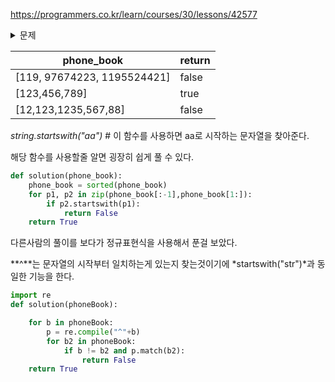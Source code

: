 https://programmers.co.kr/learn/courses/30/lessons/42577



<details>
<summary markdown='span'>문제</summary>
<pre>
문제 설명
전화번호부에 적힌 전화번호 중, 한 번호가 다른 번호의 접두어인 경우가 있는지 확인하려 합니다.
전화번호가 다음과 같을 경우, 구조대 전화번호는 영석이의 전화번호의 접두사입니다.
구조대 : 119
박준영 : 97 674 223
지영석 : 11 9552 4421
전화번호부에 적힌 전화번호를 담은 배열 phone_book 이 solution 함수의 매개변수로 주어질 때, 어떤 번호가 다른 번호의 접두어인 경우가 있으면 false를 그렇지 않으면 true를 return 하도록 solution 함수를 작성해주세요.
제한 사항
phone_book의 길이는 1 이상 1,000,000 이하입니다.
각 전화번호의 길이는 1 이상 20 이하입니다.
</pre>
</details>





| phone_book                  | return |
| --------------------------- | ------ |
| [119, 97674223, 1195524421] | false  |
| [123,456,789]               | true   |
| [12,123,1235,567,88]        | false  |



*string.startswith("aa")* # 이 함수를 사용하면 aa로 시작하는 문자열을 찾아준다. 

해당 함수를 사용할줄 알면 굉장히 쉽게 풀 수 있다.

```python
def solution(phone_book):
    phone_book = sorted(phone_book)
    for p1, p2 in zip(phone_book[:-1],phone_book[1:]):
        if p2.startswith(p1):
            return False
    return True
```



다른사람의 풀이를 보다가 정규표현식을 사용해서 푼걸 보았다.

**^**는 문자열의 시작부터 일치하는게 있는지 찾는것이기에 *startswith("str")*과 동일한 기능을 한다.

```python
import re
def solution(phoneBook):

    for b in phoneBook:
        p = re.compile("^"+b)
        for b2 in phoneBook:
            if b != b2 and p.match(b2):
                return False
    return True
```



